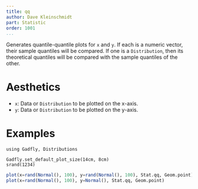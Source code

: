 ```yaml
---
title: qq
author: Dave Kleinschmidt
part: Statistic
order: 1001
...
```


Generates quantile-quantile plots for `x` and `y`.  If each is a numeric vector,
their sample quantiles will be compared.  If one is a `Distribution`, then its
theoretical quantiles will be compared with the sample quantiles of the other.

# Aesthetics

  * `x`: Data or `Distribution` to be plotted on the x-axis.
  * `y`: Data or `Distribution` to be plotted on the y-axis.

# Examples

```{.julia hide="true" results="none"}
using Gadfly, Distributions

Gadfly.set_default_plot_size(14cm, 8cm)
srand(1234)
```

```julia
plot(x=rand(Normal(), 100), y=rand(Normal(), 100), Stat.qq, Geom.point)
plot(x=rand(Normal(), 100), y=Normal(), Stat.qq, Geom.point)
```

